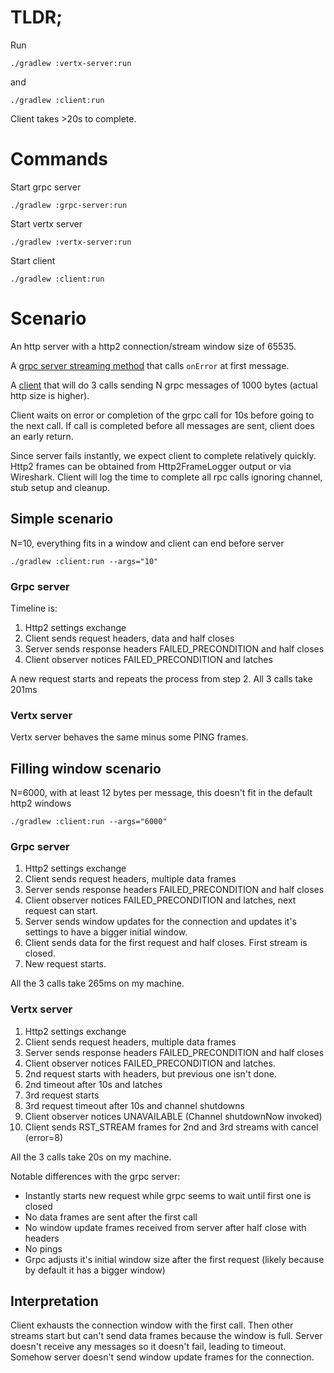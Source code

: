 # TLDR;
Run
```shell
./gradlew :vertx-server:run
```
and
```shell
./gradlew :client:run
```
Client takes >20s to complete.

# Commands
Start grpc server
```shell
./gradlew :grpc-server:run
```

Start vertx server
```shell
./gradlew :vertx-server:run
```

Start client
```shell
./gradlew :client:run
```


# Scenario
An http server with a http2 connection/stream window size of 65535.

A [grpc server streaming method](shared/src/main/java/com/github/louiscl/GrpcService.java) that calls `onError` at first message.

A [client](client/src/main/java/com/github/louiscl/Client.java) that will do 3 calls sending N grpc messages of 1000 bytes (actual http size is higher).

Client waits on error or completion of the grpc call for 10s before going to the next call.
If call is completed before all messages are sent, client does an early return.

Since server fails instantly, we expect client to complete relatively quickly.
Http2 frames can be obtained from Http2FrameLogger output or via Wireshark.
Client will log the time to complete all rpc calls ignoring channel, stub setup and cleanup.

## Simple scenario
N=10, everything fits in a window and client can end before server
```shell
./gradlew :client:run --args="10"
```
### Grpc server

Timeline is:
1. Http2 settings exchange
2. Client sends request headers, data and half closes
3. Server sends response headers FAILED_PRECONDITION and half closes
4. Client observer notices FAILED_PRECONDITION and latches

A new request starts and repeats the process from step 2.
All 3 calls take 201ms

### Vertx server
Vertx server behaves the same minus some PING frames.

## Filling window scenario
N=6000, with at least 12 bytes per message, this doesn't fit in the default http2 windows
```shell
./gradlew :client:run --args="6000"
```
### Grpc server

1. Http2 settings exchange
2. Client sends request headers, multiple data frames
3. Server sends response headers FAILED_PRECONDITION and half closes
4. Client observer notices FAILED_PRECONDITION and latches, next request can start.
5. Server sends window updates for the connection and updates it's settings to have a bigger initial window.
6. Client sends data for the first request and half closes. First stream is closed.
7. New request starts.

All the 3 calls take 265ms on my machine.

### Vertx server

1. Http2 settings exchange
2. Client sends request headers, multiple data frames
3. Server sends response headers FAILED_PRECONDITION and half closes
4. Client observer notices FAILED_PRECONDITION and latches.
5. 2nd request starts with headers, but previous one isn't done.
6. 2nd timeout after 10s and latches
7. 3rd request starts
8. 3rd request timeout after 10s and channel shutdowns
9. Client observer notices UNAVAILABLE (Channel shutdownNow invoked)
10. Client sends RST_STREAM frames for 2nd and 3rd streams with cancel (error=8)

All the 3 calls take 20s on my machine.

Notable differences with the grpc server:
- Instantly starts new request while grpc seems to wait until first one is closed
- No data frames are sent after the first call
- No window update frames received from server after half close with headers
- No pings
- Grpc adjusts it's initial window size after the first request (likely because by default it has a bigger window)

## Interpretation
Client exhausts the connection window with the first call.
Then other streams start but can't send data frames because the window is full.
Server doesn't receive any messages so it doesn't fail, leading to timeout.
Somehow server doesn't send window update frames for the connection.